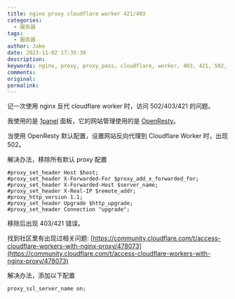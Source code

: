 ```yaml
---
title: nginx proxy cloudflare worker 421/403
categories:
  - 服务器
tags:
  - 服务器
author: Jake
date: 2023-11-02 17:35:39
description:
keywords: nginx, proxy, proxy_pass, cloudflare, worker, 403, 421, 502, 1panel, OpenResty
comments:
original:
permalink:
---
```


记一次使用 nginx 反代 cloudflare worker 时，访问 502/403/421 的问题。

<!--more-->

我使用的是 [1panel](https://1panel.cn/) 面板，它的网站管理使用的是 [OpenResty](https://openresty.org/cn/)。

当使用 OpenResty 默认配置，设置网站反向代理到 Cloudflare Worker 时，出现 502。

解决办法，移除所有默认 proxy 配置

```shell
#proxy_set_header Host $host; 
#proxy_set_header X-Forwarded-For $proxy_add_x_forwarded_for; 
#proxy_set_header X-Forwarded-Host $server_name; 
#proxy_set_header X-Real-IP $remote_addr; 
#proxy_http_version 1.1; 
#proxy_set_header Upgrade $http_upgrade; 
#proxy_set_header Connection "upgrade"; 
```

移除后出现 403/421 错误。

找到社区里有出现过相关问题: [https://community.cloudflare.com/t/access-cloudflare-workers-with-nginx-proxy/478073](https://community.cloudflare.com/t/access-cloudflare-workers-with-nginx-proxy/478073)

解决办法，添加以下配置

```shell
proxy_ssl_server_name on;
```